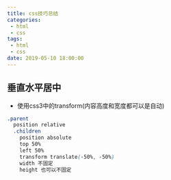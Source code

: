 ```yaml
---
title: css技巧总结
categories:
 - html
 - css
tags: 
 - html
 - css
date: 2019-05-10 18:00:00
---
```


## 垂直水平居中
<!-- more -->
  + 使用css3中的transform(内容高度和宽度都可以是自动)
```css
.parent
  position relative
  .children 
    position absolute
    top 50%
    left 50%
    transform translate(-50%, -50%)
    width 不固定
    height 也可以不固定
```